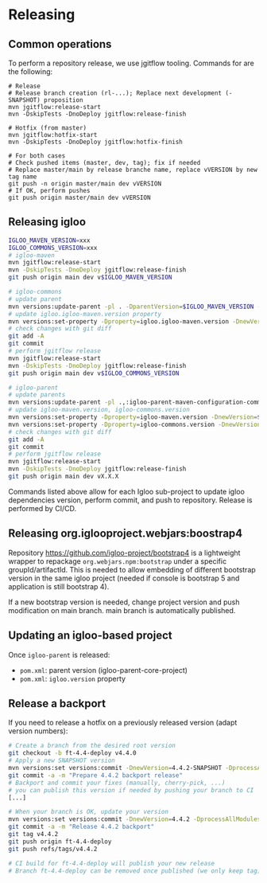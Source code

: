 
# Releasing

## Common operations

To perform a repository release, we use jgitflow tooling. Commands for are the following:

```
# Release
# Release branch creation (rl-...); Replace next development (-SNAPSHOT) proposition
mvn jgitflow:release-start
mvn -DskipTests -DnoDeploy jgitflow:release-finish

# Hotfix (from master)
mvn jgitflow:hotfix-start
mvn -DskipTests -DnoDeploy jgitflow:hotfix-finish

# For both cases
# Check pushed items (master, dev, tag); fix if needed
# Replace master/main by release branche name, replace vVERSION by new tag name
git push -n origin master/main dev vVERSION
# If OK, perform pushes
git push origin master/main dev vVERSION
```

## Releasing igloo

```bash
IGLOO_MAVEN_VERSION=xxx
IGLOO_COMMONS_VERSION=xxx
# igloo-maven
mvn jgitflow:release-start
mvn -DskipTests -DnoDeploy jgitflow:release-finish
git push origin main dev v$IGLOO_MAVEN_VERSION

# igloo-commons
# update parent
mvn versions:update-parent -pl . -DparentVersion=$IGLOO_MAVEN_VERSION -DskipResolution -DgenerateBackupPoms=false
# update igloo.igloo-maven.version property
mvn versions:set-property -Dproperty=igloo.igloo-maven.version -DnewVersion=$IGLOO_MAVEN_VERSION -DprocessAllModules=true -DgenerateBackupPoms=false
# check changes with git diff
git add -A
git commit
# perform jgitflow release
mvn jgitflow:release-start
mvn -DskipTests -DnoDeploy jgitflow:release-finish
git push origin main dev v$IGLOO_COMMONS_VERSION

# igloo-parent
# update parents
mvn versions:update-parent -pl .,:igloo-parent-maven-configuration-common -DparentVersion=$IGLOO_MAVEN_VERSION -DskipResolution -DgenerateBackupPoms=false
# update igloo-maven.version, igloo-commons.version
mvn versions:set-property -Dproperty=igloo-maven.version -DnewVersion=$IGLOO_MAVEN_VERSION -DprocessAllModules=true -DgenerateBackupPoms=false
mvn versions:set-property -Dproperty=igloo-commons.version -DnewVersion=$IGLOO_COMMONS_VERSION -DprocessAllModules=true -DgenerateBackupPoms=false
# check changes with git diff
git add -A
git commit
# perform jgitflow release
mvn jgitflow:release-start
mvn -DskipTests -DnoDeploy jgitflow:release-finish
git push origin main dev vX.X.X
```

Commands listed above allow for each Igloo sub-project to update igloo dependencies version, perform commit,
and push to repository. Release is performed by CI/CD.

## Releasing org.iglooproject.webjars:boostrap4

Repository https://github.com/igloo-project/bootstrap4 is a lightweight wrapper to
repackage `org.webjars.npm:bootstrap` under a specific groupId/artifactId. This is
needed to allow embedding of different bootstrap version in the same igloo project
(needed if console is bootstrap 5 and application is still bootstrap 4).

If a new bootstrap version is needed, change project version and push modification on main branch. main branch is automatically published.

## Updating an igloo-based project

Once `igloo-parent` is released:

* `pom.xml`: parent version (igloo-parent-core-project)
* `pom.xml`: `igloo.version` property

## Release a backport

If you need to release a hotfix on a previously released version (adapt version numbers):

```bash
# Create a branch from the desired root version
git checkout -b ft-4.4-deploy v4.4.0
# Apply a new SNAPSHOT version
mvn versions:set versions:commit -DnewVersion=4.4.2-SNAPSHOT -DprocessAllModules=true
git commit -a -m "Prepare 4.4.2 backport release"
# Backport and commit your fixes (manually, cherry-pick, ...)
# you can publish this version if needed by pushing your branch to CI
[...]

# When your branch is OK, update your version
mvn versions:set versions:commit -DnewVersion=4.4.2 -DprocessAllModules=true
git commit -a -m "Release 4.4.2 backport"
git tag v4.4.2
git push origin ft-4.4-deploy
git push refs/tags/v4.4.2

# CI build for ft-4.4-deploy will publish your new release
# Branch ft-4.4-deploy can be removed once published (we only keep tag).
```
